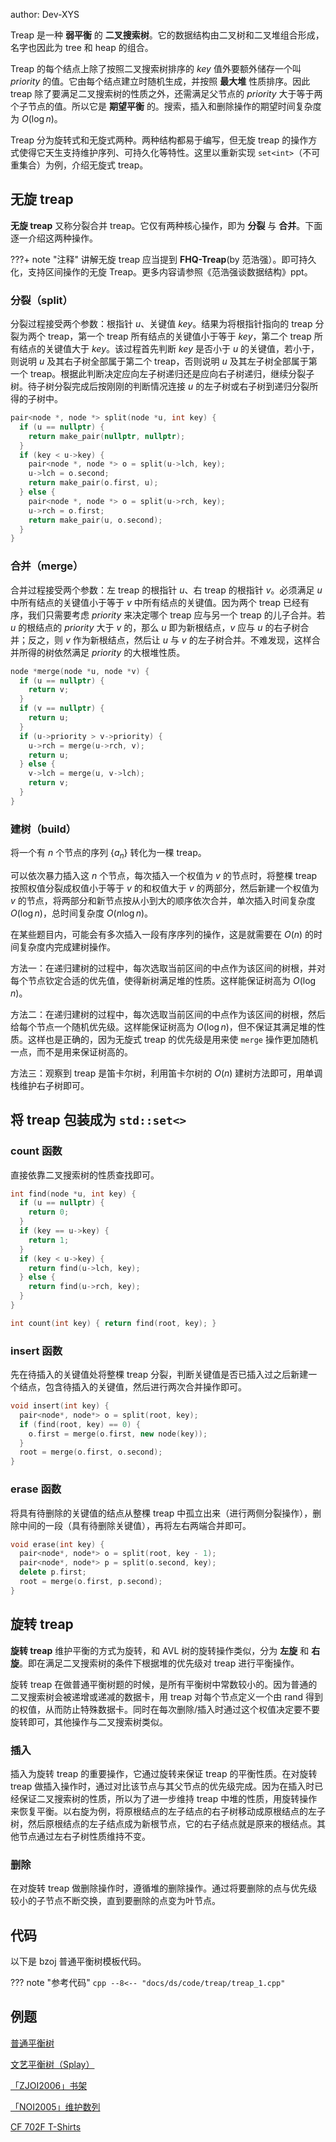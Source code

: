 author: Dev-XYS

Treap 是一种 **弱平衡** 的 **二叉搜索树**。它的数据结构由二叉树和二叉堆组合形成，名字也因此为 tree 和 heap 的组合。

Treap 的每个结点上除了按照二叉搜索树排序的 $key$ 值外要额外储存一个叫 $priority$ 的值。它由每个结点建立时随机生成，并按照 **最大堆** 性质排序。因此 treap 除了要满足二叉搜索树的性质之外，还需满足父节点的 $priority$ 大于等于两个子节点的值。所以它是 **期望平衡** 的。搜索，插入和删除操作的期望时间复杂度为 $O(\log n)$。

Treap 分为旋转式和无旋式两种。两种结构都易于编写，但无旋 treap 的操作方式使得它天生支持维护序列、可持久化等特性。这里以重新实现 `set<int>`（不可重集合）为例，介绍无旋式 treap。

## 无旋 treap

**无旋 treap** 又称分裂合并 treap。它仅有两种核心操作，即为 **分裂** 与 **合并**。下面逐一介绍这两种操作。

???+ note "注释"
    讲解无旋 treap 应当提到 **FHQ-Treap**(by 范浩强）。即可持久化，支持区间操作的无旋 Treap。更多内容请参照《范浩强谈数据结构》ppt。

### 分裂（split）

分裂过程接受两个参数：根指针 $u$、关键值 $key$。结果为将根指针指向的 treap 分裂为两个 treap，第一个 treap 所有结点的关键值小于等于 $key$，第二个 treap 所有结点的关键值大于 $key$。该过程首先判断 $key$ 是否小于 $u$ 的关键值，若小于，则说明 $u$ 及其右子树全部属于第二个 treap，否则说明 $u$ 及其左子树全部属于第一个 treap。根据此判断决定应向左子树递归还是应向右子树递归，继续分裂子树。待子树分裂完成后按刚刚的判断情况连接 $u$ 的左子树或右子树到递归分裂所得的子树中。

```cpp
pair<node *, node *> split(node *u, int key) {
  if (u == nullptr) {
    return make_pair(nullptr, nullptr);
  }
  if (key < u->key) {
    pair<node *, node *> o = split(u->lch, key);
    u->lch = o.second;
    return make_pair(o.first, u);
  } else {
    pair<node *, node *> o = split(u->rch, key);
    u->rch = o.first;
    return make_pair(u, o.second);
  }
}
```

### 合并（merge）

合并过程接受两个参数：左 treap 的根指针 $u$、右 treap 的根指针 $v$。必须满足 $u$ 中所有结点的关键值小于等于 $v$ 中所有结点的关键值。因为两个 treap 已经有序，我们只需要考虑 $priority$ 来决定哪个 treap 应与另一个 treap 的儿子合并。若 $u$ 的根结点的 $priority$ 大于 $v$ 的，那么 $u$ 即为新根结点，$v$ 应与 $u$ 的右子树合并；反之，则 $v$ 作为新根结点，然后让 $u$ 与 $v$ 的左子树合并。不难发现，这样合并所得的树依然满足 $priority$ 的大根堆性质。

```cpp
node *merge(node *u, node *v) {
  if (u == nullptr) {
    return v;
  }
  if (v == nullptr) {
    return u;
  }
  if (u->priority > v->priority) {
    u->rch = merge(u->rch, v);
    return u;
  } else {
    v->lch = merge(u, v->lch);
    return v;
  }
}
```

### 建树（build）

将一个有 $n$ 个节点的序列 $\{a_n\}$ 转化为一棵 treap。

可以依次暴力插入这 $n$ 个节点，每次插入一个权值为 $v$ 的节点时，将整棵 treap 按照权值分裂成权值小于等于 $v$ 的和权值大于 $v$ 的两部分，然后新建一个权值为 $v$ 的节点，将两部分和新节点按从小到大的顺序依次合并，单次插入时间复杂度 $O(\log n)$，总时间复杂度 $O(n\log n)$。

在某些题目内，可能会有多次插入一段有序序列的操作，这是就需要在 $O(n)$ 的时间复杂度内完成建树操作。

方法一：在递归建树的过程中，每次选取当前区间的中点作为该区间的树根，并对每个节点钦定合适的优先值，使得新树满足堆的性质。这样能保证树高为 $O(\log n)$。

方法二：在递归建树的过程中，每次选取当前区间的中点作为该区间的树根，然后给每个节点一个随机优先级。这样能保证树高为 $O(\log n)$，但不保证其满足堆的性质。这样也是正确的，因为无旋式 treap 的优先级是用来使 `merge` 操作更加随机一点，而不是用来保证树高的。

方法三：观察到 treap 是笛卡尔树，利用笛卡尔树的 $O(n)$ 建树方法即可，用单调栈维护右子树即可。

## 将 treap 包装成为 `std::set<>`

### count 函数

直接依靠二叉搜索树的性质查找即可。

```cpp
int find(node *u, int key) {
  if (u == nullptr) {
    return 0;
  }
  if (key == u->key) {
    return 1;
  }
  if (key < u->key) {
    return find(u->lch, key);
  } else {
    return find(u->rch, key);
  }
}

int count(int key) { return find(root, key); }
```

### insert 函数

先在待插入的关键值处将整棵 treap 分裂，判断关键值是否已插入过之后新建一个结点，包含待插入的关键值，然后进行两次合并操作即可。

```cpp
void insert(int key) {
  pair<node*, node*> o = split(root, key);
  if (find(root, key) == 0) {
    o.first = merge(o.first, new node(key));
  }
  root = merge(o.first, o.second);
}
```

### erase 函数

将具有待删除的关键值的结点从整棵 treap 中孤立出来（进行两侧分裂操作），删除中间的一段（具有待删除关键值），再将左右两端合并即可。

```cpp
void erase(int key) {
  pair<node*, node*> o = split(root, key - 1);
  pair<node*, node*> p = split(o.second, key);
  delete p.first;
  root = merge(o.first, p.second);
}
```

## 旋转 treap

**旋转 treap** 维护平衡的方式为旋转，和 AVL 树的旋转操作类似，分为 **左旋** 和 **右旋**。即在满足二叉搜索树的条件下根据堆的优先级对 treap 进行平衡操作。

旋转 treap 在做普通平衡树题的时候，是所有平衡树中常数较小的。因为普通的二叉搜索树会被递增或递减的数据卡，用 treap 对每个节点定义一个由 rand 得到的权值，从而防止特殊数据卡。同时在每次删除/插入时通过这个权值决定要不要旋转即可，其他操作与二叉搜索树类似。

### 插入

插入为旋转 treap 的重要操作，它通过旋转来保证 treap 的平衡性质。在对旋转 treap 做插入操作时，通过对比该节点与其父节点的优先级完成。因为在插入时已经保证二叉搜索树的性质，所以为了进一步维持 treap 中堆的性质，用旋转操作来恢复平衡。以右旋为例，将原根结点的左子结点的右子树移动成原根结点的左子树，然后原根结点的左子结点成为新根节点，它的右子结点就是原来的根结点。其他节点通过左右子树性质维持不变。

### 删除

在对旋转 treap 做删除操作时，遵循堆的删除操作。通过将要删除的点与优先级较小的子节点不断交换，直到要删除的点变为叶节点。

## 代码

以下是 bzoj 普通平衡树模板代码。

??? note "参考代码"
    ```cpp
    --8<-- "docs/ds/code/treap/treap_1.cpp"
    ```

## 例题

[普通平衡树](https://loj.ac/problem/104)

[文艺平衡树（Splay）](https://loj.ac/problem/105)

[「ZJOI2006」书架](https://www.luogu.com.cn/problem/P2596)

[「NOI2005」维护数列](https://www.luogu.com.cn/problem/P2042)

[CF 702F T-Shirts](http://codeforces.com/problemset/problem/702/F)

